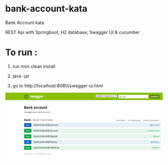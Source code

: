 # bank-account-kata
Bank Account kata

REST Api with Springboot, H2 database, Swagger UI & cucumber

# To run : 
 1. run mvn clean install

 2. java -jar 

 3. go to http://localhost:8080/swagger-ui.html

![Alt text](swagger_ex.PNG?raw=true "swagger_example")
